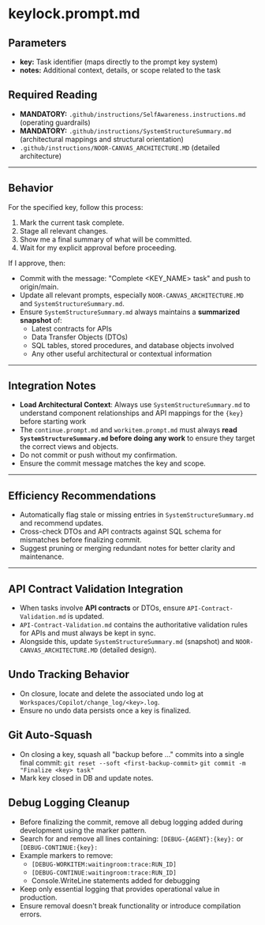 # keylock.prompt.md

## Parameters
- **key:** Task identifier (maps directly to the prompt key system)
- **notes:** Additional context, details, or scope related to the task

## Required Reading
- **MANDATORY:** `.github/instructions/SelfAwareness.instructions.md` (operating guardrails)
- **MANDATORY:** `.github/instructions/SystemStructureSummary.md` (architectural mappings and structural orientation)
- `.github/instructions/NOOR-CANVAS_ARCHITECTURE.MD` (detailed architecture)

---

## Behavior

For the specified key, follow this process:

1. Mark the current task complete.  
2. Stage all relevant changes.  
3. Show me a final summary of what will be committed.  
4. Wait for my explicit approval before proceeding.  

If I approve, then:  
- Commit with the message: "Complete <KEY_NAME> task" and push to origin/main.  
- Update all relevant prompts, especially `NOOR-CANVAS_ARCHITECTURE.MD` and `SystemStructureSummary.md`.  
- Ensure `SystemStructureSummary.md` always maintains a **summarized snapshot** of:  
  - Latest contracts for APIs  
  - Data Transfer Objects (DTOs)  
  - SQL tables, stored procedures, and database objects involved  
  - Any other useful architectural or contextual information  

---

## Integration Notes

- **Load Architectural Context**: Always use `SystemStructureSummary.md` to understand component relationships and API mappings for the `{key}` before starting work
- The `continue.prompt.md` and `workitem.prompt.md` must always **read `SystemStructureSummary.md` before doing any work** to ensure they target the correct views and objects.  
- Do not commit or push without my confirmation.  
- Ensure the commit message matches the key and scope.  

---

## Efficiency Recommendations

- Automatically flag stale or missing entries in `SystemStructureSummary.md` and recommend updates.  
- Cross-check DTOs and API contracts against SQL schema for mismatches before finalizing commit.  
- Suggest pruning or merging redundant notes for better clarity and maintenance.  


---

## API Contract Validation Integration

- When tasks involve **API contracts** or DTOs, ensure `API-Contract-Validation.md` is updated.  
- `API-Contract-Validation.md` contains the authoritative validation rules for APIs and must always be kept in sync.  
- Alongside this, update `SystemStructureSummary.md` (snapshot) and `NOOR-CANVAS_ARCHITECTURE.MD` (detailed design).  

## Undo Tracking Behavior
- On closure, locate and delete the associated undo log at `Workspaces/Copilot/change_log/<key>.log`.
- Ensure no undo data persists once a key is finalized.

## Git Auto-Squash
- On closing a key, squash all "backup before ..." commits into a single final commit:
  `git reset --soft <first-backup-commit>`
  `git commit -m "Finalize <key> task"`
- Mark key closed in DB and update notes.

## Debug Logging Cleanup
- Before finalizing the commit, remove all debug logging added during development using the marker pattern.
- Search for and remove all lines containing: `[DEBUG-{AGENT}:{key}:` or `[DEBUG-CONTINUE:{key}:`
- Example markers to remove:
  - `[DEBUG-WORKITEM:waitingroom:trace:RUN_ID]`
  - `[DEBUG-CONTINUE:waitingroom:trace:RUN_ID]` 
  - Console.WriteLine statements added for debugging
- Keep only essential logging that provides operational value in production.
- Ensure removal doesn't break functionality or introduce compilation errors.
